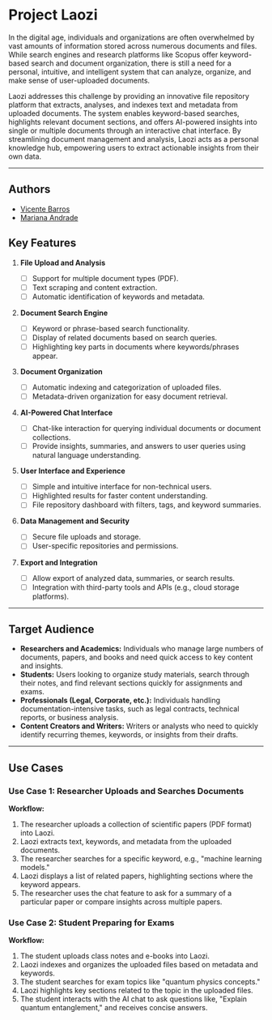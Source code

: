 # Project Laozi

In the digital age, individuals and organizations are often overwhelmed by vast amounts of information stored across numerous documents and files. While search engines and research platforms like Scopus offer keyword-based search and document organization, there is still a need for a personal, intuitive, and intelligent system that can analyze, organize, and make sense of user-uploaded documents.

Laozi addresses this challenge by providing an innovative file repository platform that extracts, analyses, and indexes text and metadata from uploaded documents. The system enables keyword-based searches, highlights relevant document sections, and offers AI-powered insights into single or multiple documents through an interactive chat interface. By streamlining document management and analysis, Laozi acts as a personal knowledge hub, empowering users to extract actionable insights from their own data.

---

## Authors

- [Vicente Barros](https://github.com/v1centebarros)
- [Mariana Andrade](https://github.com/MarianaAndrad)

## Key Features

1. **File Upload and Analysis**

	- [ ] Support for multiple document types (PDF).
	- [ ] Text scraping and content extraction.
	- [ ] Automatic identification of keywords and metadata.
1. **Document Search Engine**
	- [ ] Keyword or phrase-based search functionality.
	- [ ] Display of related documents based on search queries.
	- [ ] Highlighting key parts in documents where keywords/phrases appear.
1. **Document Organization**
    - [ ] Automatic indexing and categorization of uploaded files.
    - [ ] Metadata-driven organization for easy document retrieval.
2. **AI-Powered Chat Interface**
    - [ ] Chat-like interaction for querying individual documents or document collections.
    - [ ] Provide insights, summaries, and answers to user queries using natural language understanding.
3. **User Interface and Experience**
    - [ ] Simple and intuitive interface for non-technical users.
    - [ ] Highlighted results for faster content understanding.
    - [ ] File repository dashboard with filters, tags, and keyword summaries.
6. **Data Management and Security**
    - [ ] Secure file uploads and storage.
    - [ ] User-specific repositories and permissions.
7. **Export and Integration**
    - [ ] Allow export of analyzed data, summaries, or search results.
    - [ ] Integration with third-party tools and APIs (e.g., cloud storage platforms).
---
## Target Audience

- **Researchers and Academics:** Individuals who manage large numbers of documents, papers, and books and need quick access to key content and insights.
- **Students:** Users looking to organize study materials, search through their notes, and find relevant sections quickly for assignments and exams.
- **Professionals (Legal, Corporate, etc.):** Individuals handling documentation-intensive tasks, such as legal contracts, technical reports, or business analysis.
- **Content Creators and Writers:** Writers or analysts who need to quickly identify recurring themes, keywords, or insights from their drafts.

---

## Use Cases

### Use Case 1: Researcher Uploads and Searches Documents

**Workflow:**
1. The researcher uploads a collection of scientific papers (PDF format) into Laozi.
2. Laozi extracts text, keywords, and metadata from the uploaded documents.
3. The researcher searches for a specific keyword, e.g., "machine learning models."
4. Laozi displays a list of related papers, highlighting sections where the keyword appears.
5. The researcher uses the chat feature to ask for a summary of a particular paper or compare insights across multiple papers.

### Use Case 2: Student Preparing for Exams

**Workflow:**
1. The student uploads class notes and e-books into Laozi.
2. Laozi indexes and organizes the uploaded files based on metadata and keywords.
3. The student searches for exam topics like "quantum physics concepts."
4. Laozi highlights key sections related to the topic in the uploaded files.
5. The student interacts with the AI chat to ask questions like, "Explain quantum entanglement," and receives concise answers.
